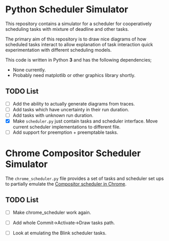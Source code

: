 
# Python Scheduler Simulator

This repository contains a simulator for a scheduler for cooperatively
scheduling tasks with mixture of deadline and other tasks.

The primary aim of this repository is to draw nice diagrams of how scheduled
tasks interact to allow explanation of task interaction quick experimentation
with different scheduling models.

This code is written in Python **3** and has the following dependencies;
 * None currently.
 * Probably need matplotlib or other graphics library shortly.

## TODO List

 - [ ] Add the ability to actually generate diagrams from traces.
 - [ ] Add tasks which have uncertainty in their run duration.
 - [ ] Add tasks with unknown run duration.
 - [x] Make `scheduler.py` just contain tasks and scheduler interface. Move
       current scheduler implementations to different file.
 - [ ] Add support for preemption + preemptable tasks.

# Chrome Compositor Scheduler Simulator

The `chrome_scheduler.py` file provides a set of tasks and scheduler set ups to
partially emulate the
[Compositor scheduler in Chrome](https://code.google.com/p/chromium/codesearch#chromium/src/cc/scheduler/).

## TODO List

 - [ ] Make chrome_scheduler work again.
 - [ ] Add whole Commit->Activate->Draw tasks path.
 - [ ] Look at emulating the Blink scheduler tasks.

